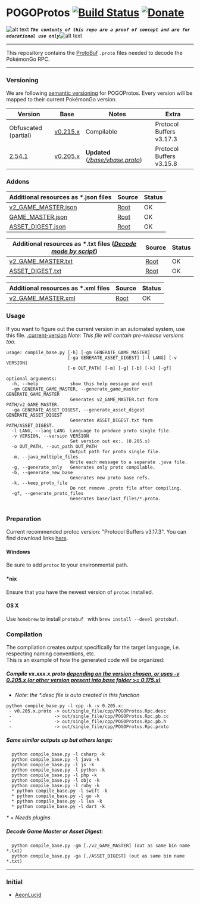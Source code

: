 <!-- define variables -->
[1.1]: http://i.imgur.com/M4fJ65n.png (ATTENTION)

POGOProtos [![Build Status](https://travis-ci.com/Furtif/POGOProtos.svg?branch=master)](https://travis-ci.com/Furtif/POGOProtos) [![Donate](https://img.shields.io/badge/Donate-PayPal-green.svg)](https://www.paypal.me/rocketbot) <!-- [![Maintainability](https://api.codeclimate.com/v1/badges/f4fbd03daa49a667d1b7/maintainability)](https://codeclimate.com/github/Furtif/POGOProtos/maintainability) [![Test Coverage](https://api.codeclimate.com/v1/badges/f4fbd03daa49a667d1b7/test_coverage)](https://codeclimate.com/github/Furtif/POGOProtos/test_coverage)-->
=========

![alt text][1.1] <strong><em>`The contents of this repo are a proof of concept and are for educational use only`</em></strong>![alt text][1.1]<br/>

---

This repository contains the [ProtoBuf](https://github.com/google/protobuf) `.proto` files needed to decode the PokémonGo RPC.

---

### Versioning
We are following [semantic versioning](http://semver.org/) for POGOProtos.  Every version will be mapped to their current PokémonGo version.

| Version      | Base                                                                                                      | Notes                  | Extra                           |
|--------------|-----------------------------------------------------------------------------------------------------------|------------------------|---------------------------------|
| Obfuscated (partial)       |  [v0.215.x](https://github.com/Furtif/POGOProtos/blob/master/base/v0.215.x_p_obf.proto)                         | Compilable  |  Protocol Buffers v3.17.3     |
| [2.54.1](https://github.com/Furtif/POGOProtos/raw/master/.current-version)       |  [v0.205.x](https://github.com/Furtif/POGOProtos/blob/master/base/v0.205.x.proto)                         | **Updated** (_[/base/vbase.proto](https://github.com/Furtif/POGOProtos/blob/master/base/vbase.proto)_)  |  Protocol Buffers v3.15.8     |

### Addons

| Additional resources as *.json files | Source                                                                               | Status
|------------------------|--------------------------------------------------------------------------------------|--------
| [v2_GAME_MASTER.json](https://raw.githubusercontent.com/Furtif/POGOProtos/master/GM/v2_GAME_MASTER.json) | [Root](https://github.com/Furtif/POGOProtos/tree/master/GM)                                   |  OK
| [GAME_MASTER.json](https://raw.githubusercontent.com/Furtif/POGOProtos/master/GM/GAME_MASTER.json) | [Root](https://github.com/Furtif/POGOProtos/tree/master/GM)                                   |  OK
| [ASSET_DIGEST.json](https://raw.githubusercontent.com/Furtif/POGOProtos/master/GM/ASSET_DIGEST.json) | [Root](https://github.com/Furtif/POGOProtos/tree/master/GM)                                   |  OK

| Additional resources as *.txt files (_[Decode mode by script](https://github.com/Furtif/POGOProtos#decode-game-master-or-asset-digest)_)| Source                                                                               | Status
|------------------------|--------------------------------------------------------------------------------------|--------
| [v2_GAME_MASTER.txt](https://raw.githubusercontent.com/Furtif/POGOProtos/master/GM/v2_GAME_MASTER.txt) | [Root](https://github.com/Furtif/POGOProtos/tree/master/GM)                                   |  OK
| [ASSET_DIGEST.txt](https://raw.githubusercontent.com/Furtif/POGOProtos/master/GM/ASSET_DIGEST.txt) | [Root](https://github.com/Furtif/POGOProtos/tree/master/GM)                                   |  OK

| Additional resources as *.xml files | Source                                                                               | Status
|------------------------|--------------------------------------------------------------------------------------|--------
| [v2_GAME_MASTER.xml](https://raw.githubusercontent.com/Furtif/POGOProtos/master/GM/v2_GAME_MASTER.xml) | [Root](https://github.com/Furtif/POGOProtos/tree/master/GM)                                   |  OK

### Usage
If you want to figure out the current version in an automated system, use this file.
[.current-version](https://github.com/Furtif/POGOProtos/raw/master/.current-version)
*Note: This file will contain pre-release versions too.*

```
usage: compile_base.py [-h] [-gm GENERATE_GAME_MASTER]
                       [-ga GENERATE_ASSET_DIGEST] [-l LANG] [-v VERSION]
                       [-o OUT_PATH] [-m] [-g] [-b] [-k] [-gf]

optional arguments:
  -h, --help            show this help message and exit
  -gm GENERATE_GAME_MASTER, --generate_game_master GENERATE_GAME_MASTER
                        Generates v2_GAME_MASTER.txt form PATH/v2_GAME_MASTER.
  -ga GENERATE_ASSET_DIGEST, --generate_asset_digest GENERATE_ASSET_DIGEST
                        Generates ASSET_DIGEST.txt form PATH/ASSET_DIGEST.
  -l LANG, --lang LANG  Language to produce proto single file.
  -v VERSION, --version VERSION
                        Set version out ex:. (0.205.x)
  -o OUT_PATH, --out_path OUT_PATH
                        Output path for proto single file.
  -m, --java_multiple_files
                        Write each message to a separate .java file.
  -g, --generate_only   Generates only proto compilable.
  -b, --generate_new_base
                        Generates new proto base refs.
  -k, --keep_proto_file
                        Do not remove .proto file after compiling.
  -gf, --generate_proto_files
                        Generates base/last_files/*.proto.
                        
```

### Preparation
Current recommended protoc version: "Protocol Buffers v3.17.3".
You can find download links [here](https://github.com/google/protobuf/releases).

#### Windows
Be sure to add `protoc` to your environmental path.

#### *nix
Ensure that you have the newest version of `protoc` installed.

#### OS X
Use `homebrew` to install `protobuf ` with `brew install --devel protobuf`.

### Compilation
The compilation creates output specifically for the target language, i.e. respecting naming conventions, etc.  
This is an example of how the generated code will be organized:

##### Compile vx.xxx.x.proto [depending on the version chosen, or uses -v 0.205.x (or other version present into base folder >= 0.175.x)](https://github.com/Furtif/POGOProtos/blob/master/compile_base.py#L12)

 * _Note: the *.desc file is auto created in this function_

```
python compile_base.py -l cpp -k -v 0.205.x:
 - v0.205.x.proto -> out/single_file/cpp/POGOProtos.Rpc.desc
 -                -> out/single_file/cpp/POGOProtos.Rpc.pb.cc
 -                -> out/single_file/cpp/POGOProtos.Rpc.pb.h
 -                -> out/single_file/cpp/POGOProtos.Rpc.proto
```

##### Same similar outputs up but others langs:

```
  python compile_base.py -l csharp -k
  python compile_base.py -l java -k
  python compile_base.py -l js -k
  python compile_base.py -l python -k
  python compile_base.py -l php -k
  python compile_base.py -l objc -k
  python compile_base.py -l ruby -k
  * python compile_base.py -l swift -k
  * python compile_base.py -l go -k
  * python compile_base.py -l lua -k
  * python compile_base.py -l dart -k
```

_* = Needs plugins_

##### Decode Game Master or Asset Digest:

```
  python compile_base.py -gm [./v2_GAME_MASTER] (out as same bin name *.txt)
  python compile_base.py -ga [./ASSET_DIGEST] (out as same bin name *.txt)
```
---

### Initial
- [AeonLucid](https://github.com/AeonLucid/POGOProtos)
